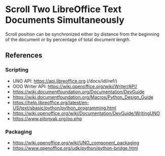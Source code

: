 # Scroll Two LibreOffice Text Documents Simultaneously

Scroll position can be synchronized either by distance from the beginning of the
document or by percentage of total document length.

## References

### Scripting
- UNO API: https://api.libreoffice.org (/docs/idl/ref/)
- OOO Writer API: https://wiki.openoffice.org/wiki/Writer/API/
- https://wiki.documentfoundation.org/Documentation/DevGuide
- https://wiki.documentfoundation.org/Macros/Python_Design_Guide
- https://help.libreoffice.org/latest/en-US/text/sbasic/python/python_programming.html
- https://wiki.openoffice.org/wiki/Documentation/DevGuide/WritingUNO
- https://www.pitonyak.org/oo.php

### Packaging
- https://wiki.openoffice.org/wiki/UNO_component_packaging
- https://www.openoffice.org/udk/python/python-bridge.html
